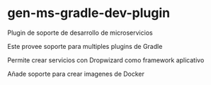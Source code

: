 # gen-ms-gradle-dev-plugin

Plugin de soporte de desarrollo de microservicios

Este provee soporte para multiples plugins de Gradle

Permite crear servicios con Dropwizard como framework aplicativo

Añade soporte para crear imagenes de Docker